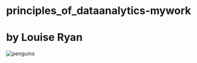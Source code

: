 # principles_of_dataanalytics-mywork

# by Louise Ryan




![penguins](https://www.researchgate.net/profile/William-Fraser/publication/260557350/figure/fig1/AS:214343384866816@1428114853304/Fieldwork-for-the-present-study-took-place-within-the-Palmer-Archipelago-near-Anvers.png)


